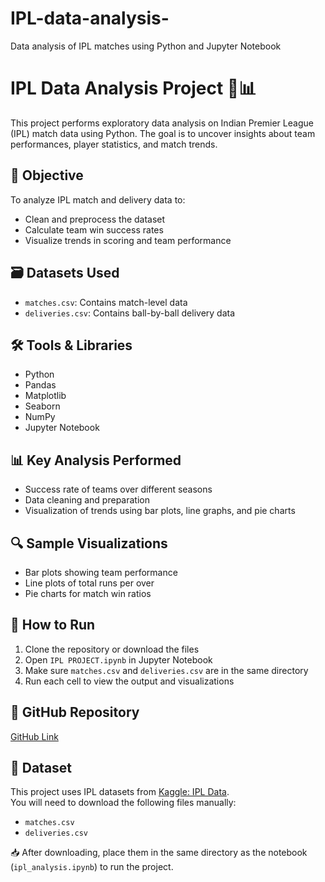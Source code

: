 # IPL-data-analysis-
Data analysis of IPL matches using Python and Jupyter Notebook
# IPL Data Analysis Project 🏏📊

This project performs exploratory data analysis on Indian Premier League (IPL) match data using Python. The goal is to uncover insights about team performances, player statistics, and match trends.

## 📌 Objective
To analyze IPL match and delivery data to:
- Clean and preprocess the dataset
- Calculate team win success rates
- Visualize trends in scoring and team performance

## 🗃️ Datasets Used
- `matches.csv`: Contains match-level data
- `deliveries.csv`: Contains ball-by-ball delivery data

## 🛠️ Tools & Libraries
- Python
- Pandas
- Matplotlib
- Seaborn
- NumPy
- Jupyter Notebook

## 📊 Key Analysis Performed
- Success rate of teams over different seasons
- Data cleaning and preparation
- Visualization of trends using bar plots, line graphs, and pie charts

## 🔍 Sample Visualizations
- Bar plots showing team performance
- Line plots of total runs per over
- Pie charts for match win ratios

## 📂 How to Run
1. Clone the repository or download the files
2. Open `IPL PROJECT.ipynb` in Jupyter Notebook
3. Make sure `matches.csv` and `deliveries.csv` are in the same directory
4. Run each cell to view the output and visualizations

## 🔗 GitHub Repository
[GitHub Link](https://github.com/Prathmesh-Satam/IPL-data-analysis) 

## 📂 Dataset
This project uses IPL datasets from [Kaggle: IPL Data](https://www.kaggle.com/datasets).  
You will need to download the following files manually:
- `matches.csv`
- `deliveries.csv`

📥 After downloading, place them in the same directory as the notebook (`ipl_analysis.ipynb`) to run the project.

